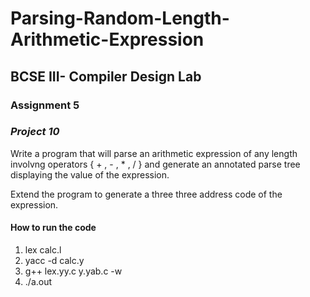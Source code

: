 # Parsing-Random-Length-Arithmetic-Expression

## BCSE III- Compiler Design Lab 
### Assignment 5
### *Project 10*
Write a program that will parse an arithmetic expression of any length involvng operators { + , - , * , / } and generate an annotated parse tree displaying the value of the expression.

Extend the program to generate a three three address code of the expression.

#### How to run the code 

1. lex calc.l
2. yacc -d calc.y
3. g++ lex.yy.c y.yab.c -w
4. ./a.out
